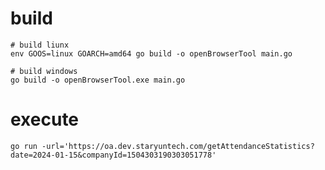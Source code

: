 
# build
```shell
# build liunx
env GOOS=linux GOARCH=amd64 go build -o openBrowserTool main.go

# build windows
go build -o openBrowserTool.exe main.go
```

# execute
```shell
go run -url='https://oa.dev.staryuntech.com/getAttendanceStatistics?date=2024-01-15&companyId=1504303190303051778'

```